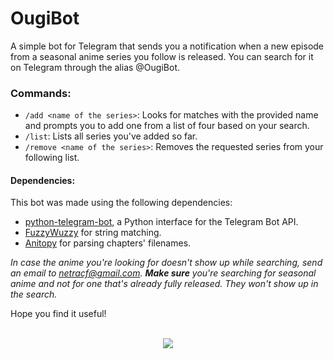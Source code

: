 # OugiBot
A simple bot for Telegram that sends you a notification when a new episode from a seasonal anime series you follow is released. You can search for it on Telegram through the alias @OugiBot.

### Commands:
- ```/add <name of the series>```: Looks for matches with the provided name and prompts you to add one from a list of four based on your search.
- ```/list```: Lists all series you've added so far.
- ```/remove <name of the series>```: Removes the requested series from your following list.

#### Dependencies:
This bot was made using the following dependencies:
- [python-telegram-bot](https://github.com/python-telegram-bot/python-telegram-bot), a Python interface for the Telegram Bot API.
- [FuzzyWuzzy](https://github.com/seatgeek/fuzzywuzzy) for string matching.
- [Anitopy](https://github.com/igorcmoura/anitopy) for parsing chapters' filenames.

*In case the anime you're looking for doesn't show up while searching, send an email to [netracf@gmail.com](mailto:netracf@gmail.com). __Make sure__ you're searching for seasonal anime and not for one that's already fully released. They won't show up in the search.*

Hope you find it useful!
<br/>
<br/>
<p align="center">
<img src="https://i.imgur.com/02es8QZ.gif">
</p>
